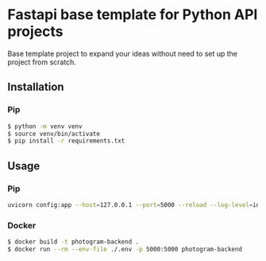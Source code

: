 # Fastapi base template for Python API projects

Base template project to expand your ideas without need to set up the project from scratch.

## Installation

### Pip

```bash
$ python -m venv venv
$ source venv/bin/activate
$ pip install -r requirements.txt
```

## Usage

### Pip

```bash
uvicorn config:app --host=127.0.0.1 --port=5000 --reload --log-level=info
```


### Docker
    
```bash
$ docker build -t photogram-backend .
$ docker run --rm --env-file ./.env -p 5000:5000 photogram-backend
```
